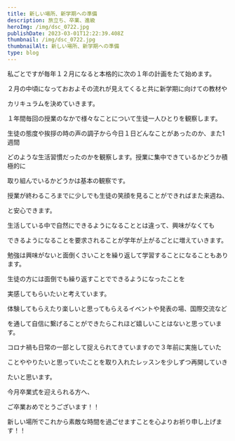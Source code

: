 ```yaml
---
title: 新しい場所、新学期への準備
description: 旅立ち、卒業、進級
heroImg: /img/dsc_0722.jpg
publishDate: 2023-03-01T12:22:39.408Z
thumbnail: /img/dsc_0722.jpg
thumbnailAlt: 新しい場所、新学期への準備
type: blog
---
```

私ごとですが毎年１２月になると本格的に次の１年の計画をたて始めます。

２月の中頃になっておおよその流れが見えてくると共に新学期に向けての教材や

カリキュラムを決めていきます。

１年間毎回の授業のなかで様々なことについて生徒一人ひとりを観察します。

生徒の態度や挨拶の時の声の調子から今日１日どんなことがあったのか、また1週間

どのような生活習慣だったのかを観察します。授業に集中できているかどうか積極的に

取り組んでいるかどうかは基本の観察です。

授業が終わるころまでに少しでも生徒の笑顔を見ることができればまた来週ね、

と安心できます。

生活している中で自然にできるようになることとは違って、興味がなくても

できるようになることを要求されることが学年が上がるごとに増えていきます。

勉強は興味がないと面倒くさいことを繰り返して学習することになることもあります。

生徒の方には面倒でも繰り返すことでできるようになったことを

実感してもらいたいと考えています。

体験してもらえたり楽しいと思ってもらえるイベントや発表の場、国際交流など

を通して自信に繋げることができたらこれほど嬉しいことはないと思っています。

コロナ禍も日常の一部として捉えられてきていますので３年前に実施していた

ことややりたいと思っていたことを取り入れたレッスンを少しずつ再開していき

たいと思います。

今月卒業式を迎えられる方へ、

ご卒業おめでとうございます！！

新しい場所でこれから素敵な時間を過ごせますことを心よりお祈り申し上げます！！